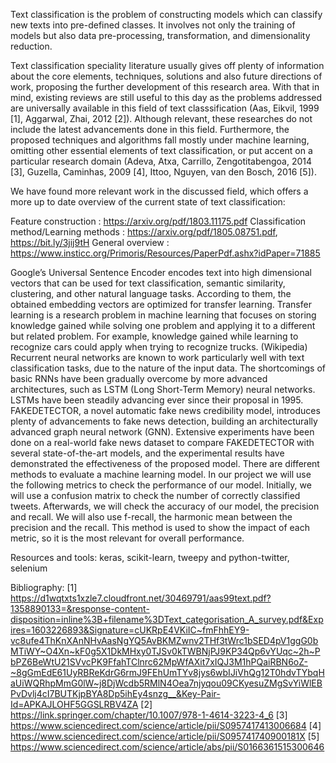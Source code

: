 Text classification is the problem of constructing models which can classify new texts into pre-defined classes. It involves not only the training of models but also data pre-processing, transformation, and dimensionality reduction.

Text classification speciality literature usually gives off plenty of information about the core elements, techniques, solutions and also future directions of work, proposing the further development of this research area. With that in mind, existing reviews are still useful to this day as the problems addressed are universally available in this field of text classsification (Aas, Eikvil, 1999 [1], Aggarwal, Zhai, 2012 [2]). Although relevant, these researches do not include the latest advancements done in this field. Furthermore, the proposed techniques and algorithms fall mostly under machine learning, omitting other essential elements of text classification, or put accent on a particular research domain (Adeva, Atxa, Carrillo, Zengotitabengoa, 2014 [3], Guzella, Caminhas, 2009 [4], Ittoo, Nguyen, van den Bosch, 2016 [5]). 

We have found more relevant work in the discussed field, which offers a more up to date overview of the current state of text classification:

Feature construction : https://arxiv.org/pdf/1803.11175.pdf
Classification method/Learning methods : https://arxiv.org/pdf/1805.08751.pdf, https://bit.ly/3jij9tH
General overview : https://www.insticc.org/Primoris/Resources/PaperPdf.ashx?idPaper=71885

Google’s Universal Sentence Encoder encodes text into high dimensional vectors that can be used for text classification, semantic similarity, clustering, and other natural language tasks. According to them, the obtained embedding vectors are optimized for transfer learning. Transfer learning is a research problem in machine learning that focuses on storing knowledge gained while solving one problem and applying it to a different but related problem. For example, knowledge gained while learning to recognize cars could apply when trying to recognize trucks. (Wikipedia)
Recurrent neural networks are known to work particularly well with text classification tasks, due to the nature of the input data. The shortcomings of  basic RNNs have been gradually overcome by more advanced architectures, such as LSTM (Long Short-Term Memory) neural networks. LSTMs have been steadily advancing ever since their proposal in 1995.
FAKEDETECTOR, a novel automatic fake news credibility model, introduces plenty of advancements to fake news detection, building an architecturally advanced graph neural network (GNN). Extensive experiments have been done on a real-world fake news dataset to compare FAKEDETECTOR with several state-of-the-art models, and the experimental results have demonstrated the effectiveness of the proposed model.
There are different methods to evaluate a machine learning model. In our project we will use the following metrics to check the performance of our model.
Initially, we will use a confusion matrix to check the number of correctly classified tweets. Afterwards, we will check the accuracy of our model, the precision and recall. We will also use f-recall, the harmonic mean between the precision and the recall. This method is used to show the impact of each metric, so it is the most relevant for overall performance.

Resources and tools: keras, scikit-learn, tweepy and python-twitter, selenium 

Bibliography:
[1] https://d1wqtxts1xzle7.cloudfront.net/30469791/aas99text.pdf?1358890133=&response-content-disposition=inline%3B+filename%3DText_categorisation_A_survey.pdf&Expires=1603226893&Signature=cUKRpE4VKiIC~fmFhhEY9-vc8ufe4ThKnXAnNHvAasNgYQ5AvBKMZwnv2THf3tWrc1bSED4pV1ggG0bMTiWY~O4Xn~kF0g5X1DkMHxy0TJSv0kTWBNjPJ9KP34Qp6vYUqc~2h~PbPZ6BeWtU21SVvcPK9FfahTClnrc62MpWfAXit7xIQJ3M1hPQaiRBN6oZ-~8gGmEdE61UyRBReKdrG6rmJ9FEhUmTYv8jys6wbIJiVhQg12T0hdvTYbqHaUiWQRhpMmG0lW~j8DjWcdb5RMlN4Oea7njyqou09CKyesuZMgSvYiWlEBPvDvlj4cI7BUTKjpBYA8Dp5ihEy4snzg__&Key-Pair-Id=APKAJLOHF5GGSLRBV4ZA
[2] https://link.springer.com/chapter/10.1007/978-1-4614-3223-4_6
[3] https://www.sciencedirect.com/science/article/pii/S0957417413006684
[4] https://www.sciencedirect.com/science/article/pii/S095741740900181X
[5] https://www.sciencedirect.com/science/article/abs/pii/S0166361515300646